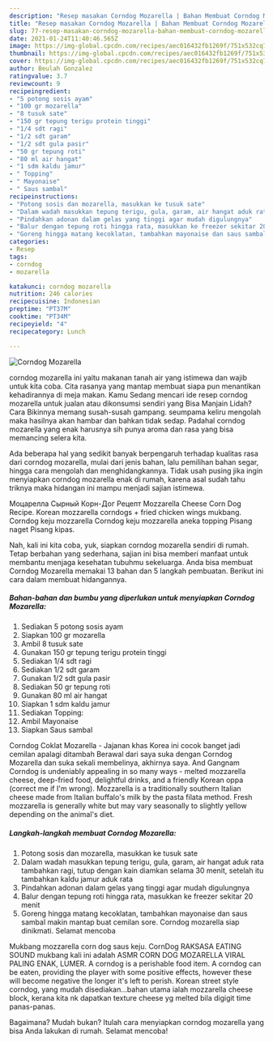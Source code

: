 ```yaml
---
description: "Resep masakan Corndog Mozarella | Bahan Membuat Corndog Mozarella Yang Enak Dan Mudah"
title: "Resep masakan Corndog Mozarella | Bahan Membuat Corndog Mozarella Yang Enak Dan Mudah"
slug: 77-resep-masakan-corndog-mozarella-bahan-membuat-corndog-mozarella-yang-enak-dan-mudah
date: 2021-01-24T11:40:46.565Z
image: https://img-global.cpcdn.com/recipes/aec016432fb1269f/751x532cq70/corndog-mozarella-foto-resep-utama.jpg
thumbnail: https://img-global.cpcdn.com/recipes/aec016432fb1269f/751x532cq70/corndog-mozarella-foto-resep-utama.jpg
cover: https://img-global.cpcdn.com/recipes/aec016432fb1269f/751x532cq70/corndog-mozarella-foto-resep-utama.jpg
author: Beulah Gonzalez
ratingvalue: 3.7
reviewcount: 9
recipeingredient:
- "5 potong sosis ayam"
- "100 gr mozarella"
- "8 tusuk sate"
- "150 gr tepung terigu protein tinggi"
- "1/4 sdt ragi"
- "1/2 sdt garam"
- "1/2 sdt gula pasir"
- "50 gr tepung roti"
- "80 ml air hangat"
- "1 sdm kaldu jamur"
- " Topping"
- " Mayonaise"
- " Saus sambal"
recipeinstructions:
- "Potong sosis dan mozarella, masukkan ke tusuk sate"
- "Dalam wadah masukkan tepung terigu, gula, garam, air hangat aduk rata tambahkan ragi, tutup dengan kain diamkan selama 30 menit, setelah itu tambahkan kaldu jamur aduk rata"
- "Pindahkan adonan dalam gelas yang tinggi agar mudah digulungnya"
- "Balur dengan tepung roti hingga rata, masukkan ke freezer sekitar 20 menit"
- "Goreng hingga matang kecoklatan, tambahkan mayonaise dan saus sambal makin mantap buat cemilan sore. Corndog mozarella siap dinikmati. Selamat mencoba"
categories:
- Resep
tags:
- corndog
- mozarella

katakunci: corndog mozarella 
nutrition: 246 calories
recipecuisine: Indonesian
preptime: "PT37M"
cooktime: "PT34M"
recipeyield: "4"
recipecategory: Lunch

---
```



![Corndog Mozarella](https://img-global.cpcdn.com/recipes/aec016432fb1269f/751x532cq70/corndog-mozarella-foto-resep-utama.jpg)


corndog mozarella ini yaitu makanan tanah air yang istimewa dan wajib untuk kita coba. Cita rasanya yang mantap membuat siapa pun menantikan kehadirannya di meja makan.
Kamu Sedang mencari ide resep corndog mozarella untuk jualan atau dikonsumsi sendiri yang Bisa Manjain Lidah? Cara Bikinnya memang susah-susah gampang. seumpama keliru mengolah maka hasilnya akan hambar dan bahkan tidak sedap. Padahal corndog mozarella yang enak harusnya sih punya aroma dan rasa yang bisa memancing selera kita.

Ada beberapa hal yang sedikit banyak berpengaruh terhadap kualitas rasa dari corndog mozarella, mulai dari jenis bahan, lalu pemilihan bahan segar, hingga cara mengolah dan menghidangkannya. Tidak usah pusing jika ingin menyiapkan corndog mozarella enak di rumah, karena asal sudah tahu triknya maka hidangan ini mampu menjadi sajian istimewa.

Моцарелла Сырный Корн-Дог Рецепт Mozzarella Cheese Corn Dog Recipe. Korean mozzarella corndogs + fried chicken wings mukbang. Corndog keju mozzarella Corndog keju mozzarella aneka topping Pisang naget Pisang kipas.


Nah, kali ini kita coba, yuk, siapkan corndog mozarella sendiri di rumah. Tetap berbahan yang sederhana, sajian ini bisa memberi manfaat untuk membantu menjaga kesehatan tubuhmu sekeluarga. Anda bisa membuat Corndog Mozarella memakai 13 bahan dan 5 langkah pembuatan. Berikut ini cara dalam membuat hidangannya.

<!--inarticleads1-->

##### Bahan-bahan dan bumbu yang diperlukan untuk menyiapkan Corndog Mozarella:

1. Sediakan 5 potong sosis ayam
1. Siapkan 100 gr mozarella
1. Ambil 8 tusuk sate
1. Gunakan 150 gr tepung terigu protein tinggi
1. Sediakan 1/4 sdt ragi
1. Sediakan 1/2 sdt garam
1. Gunakan 1/2 sdt gula pasir
1. Sediakan 50 gr tepung roti
1. Gunakan 80 ml air hangat
1. Siapkan 1 sdm kaldu jamur
1. Sediakan  Topping:
1. Ambil  Mayonaise
1. Siapkan  Saus sambal


Corndog Coklat Mozarella - Jajanan khas Korea ini cocok banget jadi cemilan apalagi ditambah Berawal dari saya suka dengan Corndog Mozarella dan suka sekali membelinya, akhirnya saya. And Gangnam Corndog is undeniably appealing in so many ways - melted mozzarella cheese, deep-fried food, delightful drinks, and a friendly Korean oppa (correct me if I&#39;m wrong). Mozzarella is a traditionally southern Italian cheese made from Italian buffalo&#39;s milk by the pasta filata method. Fresh mozzarella is generally white but may vary seasonally to slightly yellow depending on the animal&#39;s diet. 

<!--inarticleads2-->

##### Langkah-langkah membuat Corndog Mozarella:

1. Potong sosis dan mozarella, masukkan ke tusuk sate
1. Dalam wadah masukkan tepung terigu, gula, garam, air hangat aduk rata tambahkan ragi, tutup dengan kain diamkan selama 30 menit, setelah itu tambahkan kaldu jamur aduk rata
1. Pindahkan adonan dalam gelas yang tinggi agar mudah digulungnya
1. Balur dengan tepung roti hingga rata, masukkan ke freezer sekitar 20 menit
1. Goreng hingga matang kecoklatan, tambahkan mayonaise dan saus sambal makin mantap buat cemilan sore. Corndog mozarella siap dinikmati. Selamat mencoba


Mukbang mozzarella corn dog saus keju. CornDog RAKSASA EATING SOUND mukbang kali ini adalah ASMR CORN DOG MOZARELLA VIRAL PALING ENAK, LUMER. A corndog is a perishable food item. A corndog can be eaten, providing the player with some positive effects, however these will become negative the longer it&#39;s left to perish. Korean street style corndog, yang mudah disediakan…bahan utama ialah mozzarella cheese block, kerana kita nk dapatkan texture cheese yg melted bila digigit time panas-panas. 

Bagaimana? Mudah bukan? Itulah cara menyiapkan corndog mozarella yang bisa Anda lakukan di rumah. Selamat mencoba!
